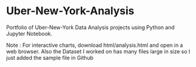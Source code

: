 # Uber-New-York-Analysis
Portfolio of Uber-New-York Data Analysis projects using Python and Jupyter Notebook.

Note : For interactive charts, download html/analysis.html and open in a web browser.
Also the Dataset I worked on has many files large in size so I just added the sample file in Github 
